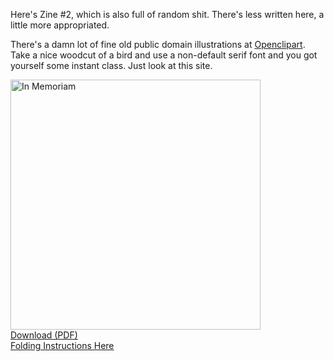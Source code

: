 <!--
{
    "title": "In Memoriam",
    "post_date": "2013-04-29 09:45 AM",
    "tags": ["zines"],
    "icon": "disk"
}
-->

Here's Zine #2, which is also full of random shit. There's less written here, a little more appropriated.

There's a damn lot of fine old public domain illustrations at [Openclipart](http://openclipart.org/). Take a nice woodcut of a bird and use a non-default serif font and you got yourself some instant class. Just look at this site.

<div class="center"><a href="https://dl.dropboxusercontent.com/u/230241/in%20memoriam.pdf"><img src="/static/img/in-memoriam.jpg" width="400" alt="In Memoriam"><br />
Download (PDF)</a><br /><a href="http://artbeacondesmoines.com/image/45943457380">Folding Instructions Here</a></div>